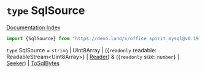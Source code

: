 # `type` SqlSource

[Documentation Index](../README.md)

```ts
import {SqlSource} from "https://deno.land/x/office_spirit_mysql@v0.19.16/mod.ts"
```

`type` SqlSource = `string` | Uint8Array | (\{`readonly` readable: ReadableStream\<Uint8Array>} | [Reader](../interface.Reader/README.md)) \& (\{`readonly` size: `number`} | [Seeker](../interface.Seeker/README.md)) | [ToSqlBytes](../private.interface.ToSqlBytes/README.md)